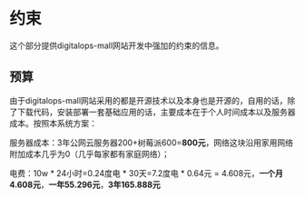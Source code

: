 # 约束

这个部分提供digitalops-mall网站开发中强加的约束的信息。

## 预算

由于digitalops-mall网站采用的都是开源技术以及本身也是开源的，自用的话，除了下载代码，安装部署一套基础应用的话，主要成本在于个人时间成本以及服务器成本。按照本系统方案：

服务器成本：3年公网云服务器200+树莓派600=**800元**，网络这块沿用家用网络附加成本几乎为0（几乎每家都有家庭网络）；

电费：10w * 24小时=0.24度电 * 30天=7.2度电 * 0.64元 = 4.608元，**一个月4.608元**，**一年55.296元**，**3年165.888元**
